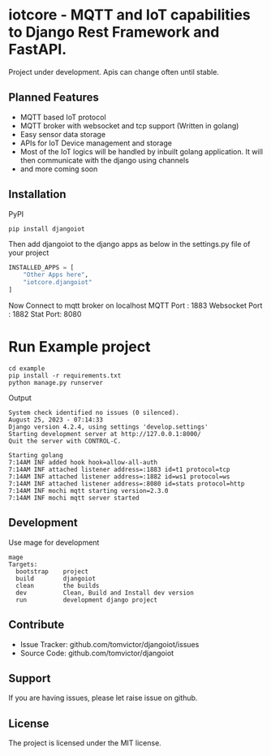 # iotcore - MQTT and IoT capabilities to Django Rest Framework and FastAPI.


Project under development. Apis can change often until stable.

## Planned Features

* MQTT based IoT protocol 
* MQTT broker with websocket and tcp support (Written in golang) 
* Easy sensor data storage 
* APIs for IoT Device management and storage 
* Most of the IoT logics will be handled by inbuilt golang application. It will then communicate with the django using channels
* and more coming soon 

## Installation

PyPI
```
pip install djangoiot
```

Then add djangoiot to the django apps as below in the settings.py file of your project
```python
INSTALLED_APPS = [
    "Other Apps here",
    "iotcore.djangoiot"
]
```

Now Connect to mqtt broker on localhost
MQTT Port : 1883 
Websocket Port : 1882 
Stat Port: 8080 

# Run Example project

```shell
cd example
pip install -r requirements.txt
python manage.py runserver
```
Output

```shell
System check identified no issues (0 silenced).
August 25, 2023 - 07:14:33
Django version 4.2.4, using settings 'develop.settings'
Starting development server at http://127.0.0.1:8000/
Quit the server with CONTROL-C.

Starting golang
7:14AM INF added hook hook=allow-all-auth
7:14AM INF attached listener address=:1883 id=t1 protocol=tcp
7:14AM INF attached listener address=:1882 id=ws1 protocol=ws
7:14AM INF attached listener address=:8080 id=stats protocol=http
7:14AM INF mochi mqtt starting version=2.3.0
7:14AM INF mochi mqtt server started

```

## Development

Use mage for development

```shell
mage
Targets:
  bootstrap    project
  build        djangoiot      
  clean        the builds
  dev          Clean, Build and Install dev version
  run          development django project
```



## Contribute

- Issue Tracker: github.com/tomvictor/djangoiot/issues
- Source Code: github.com/tomvictor/djangoiot

## Support

If you are having issues, please let raise issue on github.

## License

The project is licensed under the MIT license.

